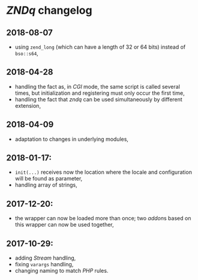 # *ZNDq* changelog

## 2018-08-07
- using `zend_long` (which can have a length of 32 or 64 bits) instead of `bso::s64`,

## 2018-04-28
- handling the fact as, in *CGI* mode, the same script is called several times, but initialization and registering must only occur the first time,
- handling the fact that *zndq* can be used simultaneously by different extension,

## 2018-04-09

- adaptation to changes in underlying modules,

## 2018-01-17:

- `init(...)` receives now the location where the locale and configuration will be found as parameter,
- handling array of strings,

## 2017-12-20:

- the wrapper can now be loaded more than once; two *addon*s based on this wrapper can now be used together,

## 2017-10-29:

- adding *Stream* handling,
- fixing `varargs` handling,
- changing naming to match *PHP* rules.